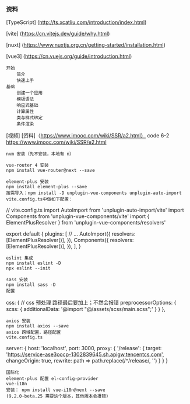 <!--
 * @Author: qixin qixin2@delant.com.cn
 * @Date: 2022-10-08 18:27:29
 * @LastEditors: qixin qixin2@delant.com.cn
 * @LastEditTime: 2022-10-31 16:40:06
 * @FilePath: /study/demo/imooc-nuxt-project/README.md
 * @Description: 这是默认设置,请设置`customMade`, 打开koroFileHeader查看配置 进行设置: https://github.com/OBKoro1/koro1FileHeader/wiki/%E9%85%8D%E7%BD%AE
-->
### 资料
[TypeScript]
(http://ts.xcatliu.com/introduction/index.html)

[vite]
(https://cn.vitejs.dev/guide/why.html)

[nuxt]
(https://www.nuxtjs.org.cn/getting-started/installation.html)

[vue3]
(https://cn.vuejs.org/guide/introduction.html)
    
    开始
        简介
        快速上手
    基础
        创建一个应用
        模板语法
        响应式基础
        计算属性
        类与样式绑定
        条件渲染

[视频]
[资料]（https://www.imooc.com/wiki/SSR/a2.html）
    code 6-2 https://www.imooc.com/wiki/SSR/e2.html
    
    nvm 安装（先不安装，本地有 n）

    vue-router 4 安装
    npm install vue-router@next --save

    element-plus 安装
    npm install element-plus --save
    按需导入：npm install -D unplugin-vue-components unplugin-auto-import
    vite.config.ts中做如下配置：
// vite.config.ts
import AutoImport from 'unplugin-auto-import/vite'
import Components from 'unplugin-vue-components/vite'
import { ElementPlusResolver } from 'unplugin-vue-components/resolvers'

export default {
plugins: [
    // ...
    AutoImport({
    resolvers: [ElementPlusResolver()],
    }),
    Components({
    resolvers: [ElementPlusResolver()],
    }),
],
}

    eslint 集成
    npm install eslint -D
    npx eslint --init

    sass 安装
    npm install sass -D
    配置
css: {
// css 预处理 路径最后要加上；不然会报错
preprocessorOptions: {
    scss: {
    additionalData: '@import "@/assets/scss/main.scss";'
    }
}
},

    axios 安装
    npm install axios --save
    axios 跨域配置，路径配置
    vite.config.ts
server: {
host: 'localhost',
    port: 3000,
    proxy: {
        '/release': {
        target: 'https://service-ase3oocp-1302839645.sh.apigw.tencentcs.com',
        changeOrigin: true,
        rewrite: path => path.replace(/^\/release/, '')
        }
    }
}

    国际化
    element-plus 配置 el-config-provider
    vue-i18n
    安装： npm install vue-i18n@next --save
    (9.2.0-beta.25 需要这个版本，其他版本会报错)

